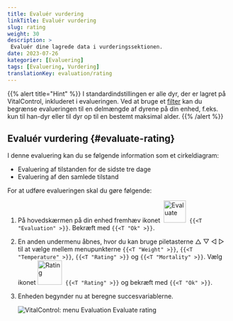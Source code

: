 ```yaml
---
title: Evaluér vurdering
linkTitle: Evaluér vurdering
slug: rating
weight: 30
description: >
 Evaluér dine lagrede data i vurderingssektionen.
date: 2023-07-26
kategorier: [Evaluering]
tags: [Evaluering, Vurdering]
translationKey: evaluation/rating
---
```

{{% alert title="Hint" %}}
I standardindstillingen er alle dyr, der er lagret på VitalControl, inkluderet i evalueringen. Ved at bruge et [filter](../../filter/) kan du begrænse evalueringen til en delmængde af dyrene på din enhed, f.eks. kun til han-dyr eller til dyr op til en bestemt maksimal alder.
{{% /alert %}}

## Evaluér vurdering {#evaluate-rating}

I denne evaluering kan du se følgende information som et cirkeldiagram:
- Evaluering af tilstanden for de sidste tre dage
- Evaluering af den samlede tilstand

For at udføre evalueringen skal du gøre følgende:

1. På hovedskærmen på din enhed fremhæv ikonet &nbsp;<img src="/icons/main/evaluation.svg" width="50" align="bottom" alt="Evaluate" />&nbsp; `{{<T "Evaluation" >}}`. Bekræft med `{{<T "Ok" >}}`.

2. En anden undermenu åbnes, hvor du kan bruge piletasterne △ ▽ ◁ ▷ til at vælge mellem menupunkterne `{{<T "Weight" >}}`, `{{<T "Temperature" >}}`, `{{<T "Rating" >}}` og `{{<T "Mortality" >}}`. Vælg ikonet <img src="/icons/evaluation/rating.svg" width="55" align="bottom" alt="Rating" />&nbsp; `{{<T "Rating" >}}` og bekræft med `{{<T "Ok" >}}`.

3. Enheden begynder nu at beregne succesvariablerne.

   ![VitalControl: menu Evaluation Evaluate rating](../images/rating.png "Evaluate rating")


